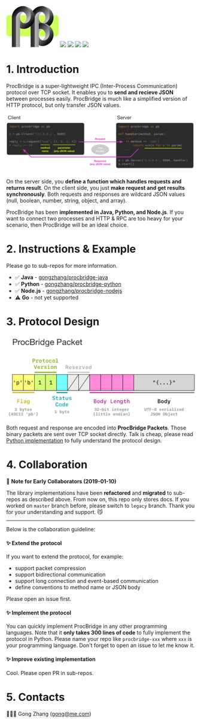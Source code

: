 <p>
<img src="./doc/logo.png" width="140"/>
<img src="https://img.shields.io/github/license/gongzhang/procbridge.svg"/>
<img src="https://img.shields.io/pypi/pyversions/procbridge.svg"/>
<img src="https://img.shields.io/badge/java-8-brightgreen.svg"/>
<img src="https://img.shields.io/badge/node.js-8-red.svg"/>
</p>

# 1. Introduction

ProcBridge is a super-lightweight IPC (Inter-Process Communication) protocol over TCP socket. It enables you to **send and recieve JSON** between processes easily. ProcBridge is much like a simplified version of HTTP protocol, but only transfer JSON values.

<img src="./doc/concept.png" width="900">

On the server side, you **define a function which handles requests and returns result**. On the client side, you just **make request and get results synchronously**. Both requests and responses are wildcard JSON values (null, boolean, number, string, object, and array).

ProcBridge has been **implemented in Java, Python, and Node.js**. If you want to connect two processes and HTTP & RPC are too heavy for your scenario, then ProcBridge will be an ideal choice.

# 2. Instructions & Example

Please go to sub-repos for more information.

- ✅ **Java** - [gongzhang/procbridge-java](https://github.com/gongzhang/procbridge-java)
- ✅ **Python** - [gongzhang/procbridge-python](https://github.com/gongzhang/procbridge-python)
- ✅ **Node.js** - [gongzhang/procbridge-nodejs](https://github.com/gongzhang/procbridge-nodejs)
- ⚠️ **Go** - not yet supported

# 3. Protocol Design

<img src="./doc/protocol.png" width="550">

Both request and response are encoded into **ProcBridge Packets**. Those binary packets are sent over TCP socket directly. Talk is cheap, please read [Python implementation](https://github.com/gongzhang/procbridge-python/blob/master/procbridge/protocol.py) to fully understand the protocol design.

# 4. Collaboration

👀 **Note for Early Collaborators (2019-01-10)**
 
The library implementations have been **refactored** and **migrated** to sub-repos as described above. From now on, this repo only stores docs. If you worked on `master` branch before, please switch to `legacy` branch. Thank you for your understanding and support. 😼

***

Below is the collaboration guideline:

#### ✨ Extend the protocol

If you want to extend the protocol, for example:

- support packet compression
- support bidirectional communication
- support long connection and event-based communication
- define conventions to method name or JSON body

Please open an issue first.

#### ✨ Implement the protocol

You can quickly implement ProcBridge in any other programming languages. Note that it **only takes 300 lines of code** to fully implement the protocol in Python. Please name your repo like `procbridge-xxx` where `xxx` is your programming language. Don't forget to open an issue to let me know it.

#### ✨ Improve existing implementation

Cool. Please open PR in sub-repos.

# 5. Contacts

👨🏻‍💻 Gong Zhang (gong@me.com)
